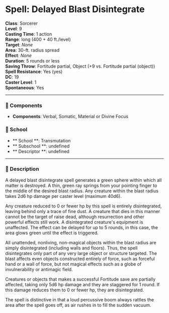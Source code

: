 
# Spell: Delayed Blast Disintegrate
**Class**: Sorcerer  
**Level**: 9  
**Casting Time**: 1 action  
**Range**: long (400 + 40 ft./level)  
**Target**: _None_  
**Area**: 30-ft. radius spread  
**Effect**: _None_  
**Duration**: 5 rounds or less  
**Saving Throw**: Fortitude partial, Object (+9 vs. Fortitude partial (object))  
**Spell Resistance**: Yes (yes)  
**DC**: 19  
**Caster Level**: 1  
**Spontaneous**: Yes

---

### 🔮 Components
- **Components**: Verbal, Somatic, Material or Divine Focus

### 🏫 School
- ** School **: Transmutation
- ** Subschool **: undefined
- ** Descriptor **: undefined
---

### 📜 Description
A delayed blast disintegrate spell generates a green sphere within which all matter is destroyed. A thin, green ray springs from your pointing finger to the middle of the desired blast radius. Any creature within the blast radius takes 2d6 hp damage per caster level (maximum 40d6).

Any creature reduced to 0 or fewer hp by this spell is entirely disintegrated, leaving behind only a trace of fine dust. A creature that dies in this manner cannot be the target of raise dead, although resurrection and other powerful effects still work. A disintegrated creature's equipment is unaffected. The effect can be delayed for up to 5 rounds, in this case, the area glows green until the effect is triggered.

All unattended, nonliving, non-magical objects within the blast radius are simply disintegrated (including walls and floors). Thus, the spell disintegrates only part of any very large object or structure targeted. The blast affects even objects constructed entirely of force, such as forceful hand or a wall of force, but not magical effects such as a globe of invulnerability or antimagic field.

Creatures or objects that makes a successful Fortitude save are partially affected, taking only 5d6 hp damage and they are staggered for 1 round. If this damage reduces them to 0 or fewer hp, they are disintegrated.

The spell is distinctive in that a loud percussive boom always rattles the area after the spell goes off, as air rushes in to fill the sudden vacuum.
